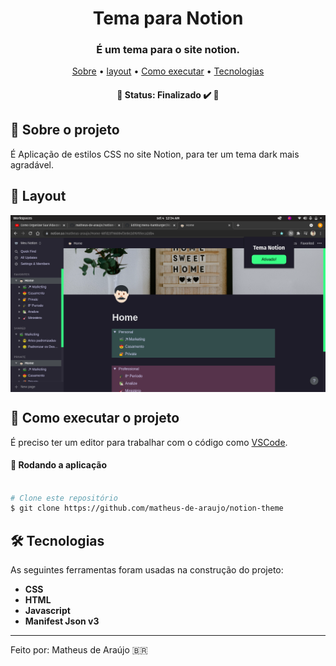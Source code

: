 <h1 align="center" font-weight:bold">
   Tema para Notion
</h1>

<h3 align="center">
    É um tema para o site notion.
</h3>

<p align="center">
	<a href="#-sobre-o-projeto">Sobre</a> •
	<a href="#-layout">layout</a> • 
 	<a href="#-como-executar-o-projeto">Como executar</a> • 
  	<a href="#-tecnologias">Tecnologias</a>
</p>
			       
<h4 align="center"> 
	🚧  Status: Finalizado ✔️ 🚧
</h4>

## :pencil: Sobre o projeto
É Aplicação de estilos CSS no site Notion, para ter um tema dark mais agradável.
		 
## 🎨 Layout
			 
<p align="center" style="display: flex; align-items: flex-start; justify-content: center;">
  	<img alt="menu" src="/image/image1.png" width="100%">
</p>
		 
## 🚀 Como executar o projeto

É preciso ter um editor para trabalhar com o código como [VSCode](https://code.visualstudio.com/).

#### 🧭 Rodando a aplicação

```bash

# Clone este repositório
$ git clone https://github.com/matheus-de-araujo/notion-theme

```

## 🛠 Tecnologias

As seguintes ferramentas foram usadas na construção do projeto:

- **CSS**
- **HTML**
- **Javascript**
- **Manifest Json v3**


---

Feito por: Matheus de Araújo 🇧🇷